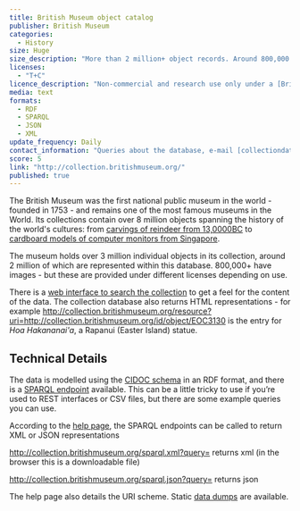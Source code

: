 ```yaml
---
title: British Museum object catalog
publisher: British Museum
categories: 
  - History
size: Huge
size_description: "More than 2 million+ object records. Around 800,000 have images."
licenses:
  - "T+C"
licence_description: "Non-commercial and research use only under a [British Museum specific open license](http://collection.britishmuseum.org/licensing.html). Images are under a different license."
media: text
formats: 
  - RDF
  - SPARQL
  - JSON
  - XML
update_frequency: Daily
contact_information: "Queries about the database, e-mail [collectiondatabase@britishmuseum.org](mailto:collectiondatabase@britishmuseum.org) Issues to [Web@britishmuseum.org](mailto:Web@britishmuseum.org)"
score: 5
link: "http://collection.britishmuseum.org/"
published: true
---
```


The British Museum was the first national public museum in the world - founded in 1753 -  and remains one of the most famous museums in the World. Its collections contain over 8 million objects spanning the history of the world's cultures: from [carvings of reindeer from 13,0000BC](http://www.britishmuseum.org/research/collection_online/collection_object_details.aspx?objectId=808748&partId=1) to  [cardboard models of computer monitors from Singapore](http://www.britishmuseum.org/research/collection_online/collection_object_details.aspx?objectId=3028508&partId=1&images=true&from=ad&fromDate=2000&sortBy=fromDateDesc&page=16).

The museum holds over 3 million individual objects in its collection, around 2 million of which are represented within this database. 800,000+ have images - but these are provided under  different licenses depending on use.

There is a [web interface to search the collection](http://www.britishmuseum.org/research/collection_online/search.aspx) to get a feel for the content of the data. The collection database also returns HTML representations - for example <http://collection.britishmuseum.org/resource?uri=http://collection.britishmuseum.org/id/object/EOC3130> is the entry for _Hoa Hakananai'a_, a Rapanui (Easter Island) statue.



## Technical Details ##

The data is modelled using the [CIDOC schema](http://www.cidoc-crm.org) in an RDF format, and there is a [SPARQL endpoint](http://collection.britishmuseum.org/sparql) available. This can be a little tricky to use if you’re used to REST interfaces or CSV files, but there are some example queries you can use.

According to the [help page](http://collection.britishmuseum.org/help.html), the SPARQL endpoints can be called to return XML or JSON representations

<http://collection.britishmuseum.org/sparql.xml?query=>   returns xml (in the browser this is a downloadable file)

<http://collection.britishmuseum.org/sparql.json?query=> returns json

The help page also details the URI scheme. Static [data dumps](http://collection.britishmuseum.org/dumps/) are available.